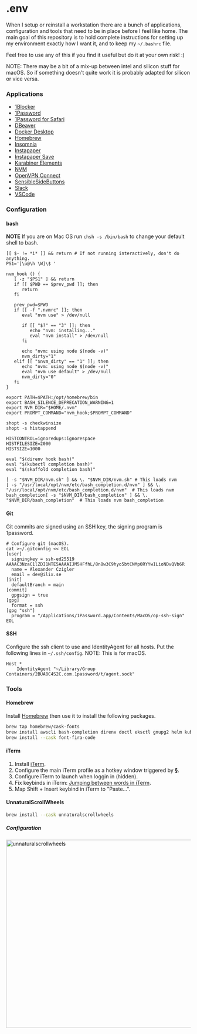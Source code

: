 # .env

When I setup or reinstall a workstation there are a bunch of applications, configuration and tools that need to be in place before I feel like home. The main goal of this repository is to hold complete instructions for setting up my environment exactly how I want it, and to keep my `~/.bashrc` file.

Feel free to use any of this if you find it useful but do it at your own risk! :)

NOTE: There may be a bit of a mix-up between intel and silicon stuff for macOS. So if something doesn't quite work it is probably adapted for silicon or vice versa.

### Applications

- [1Blocker](https://apps.apple.com/se/app/1blocker-ad-blocker/id1365531024?l=en)
- [1Password](https://1password.com/downloads/mac/)
- [1Password for Safari](https://apps.apple.com/se/app/1password-for-safari/id1569813296?l=en&mt=12)
- [DBeaver](https://dbeaver.io/download/)
- [Docker Desktop](https://docs.docker.com/desktop/linux/install/archlinux/)
- [Homebrew](https://brew.sh/)
- [Insomnia](https://insomnia.rest/download)
- [Instapaper](https://apps.apple.com/se/app/instapaper/id288545208?l=en)
- [Instapaper Save](https://apps.apple.com/se/app/instapaper-save/id1481302432?l=en&mt=12)
- [Karabiner Elements](https://karabiner-elements.pqrs.org)
- [NVM](https://github.com/nvm-sh/nvm#installing-and-updating)
- [OpenVPN Connect](https://openvpn.net/client-connect-vpn-for-mac-os/)
- [SensibleSideButtons](https://sensible-side-buttons.archagon.net)
- [Slack](https://apps.apple.com/se/app/slack-for-desktop/id803453959?l=en&mt=12)
- [VSCode](https://code.visualstudio.com/download)

### Configuration

#### bash

**NOTE** If you are on Mac OS run `chsh -s /bin/bash` to change your default shell to bash.

```shell
[[ $- != *i* ]] && return # If not running interactively, don't do anything.
PS1='[\u@\h \W]\$ '

nvm_hook () {
   [ -z "$PS1" ] && return
   if [[ $PWD == $prev_pwd ]]; then
      return
   fi

   prev_pwd=$PWD
   if [[ -f ".nvmrc" ]]; then
      eval "nvm use" > /dev/null

      if [[ "$?" == "3" ]]; then
         echo "nvm: installing..."
         eval "nvm install" > /dev/null
      fi

      echo "nvm: using node $(node -v)"
      nvm_dirty="1"
   elif [[ "$nvm_dirty" == "1" ]]; then
      echo "nvm: using node $(node -v)"
      eval "nvm use default" > /dev/null
      nvm_dirty="0"
   fi
}

export PATH=$PATH:/opt/homebrew/bin
export BASH_SILENCE_DEPRECATION_WARNING=1
export NVM_DIR="$HOME/.nvm"
export PROMPT_COMMAND="nvm_hook;$PROMPT_COMMAND"

shopt -s checkwinsize
shopt -s histappend

HISTCONTROL=ignoredups:ignorespace
HISTFILESIZE=2000
HISTSIZE=1000

eval "$(direnv hook bash)"
eval "$(kubectl completion bash)"
eval "$(skaffold completion bash)"

[ -s "$NVM_DIR/nvm.sh" ] && \. "$NVM_DIR/nvm.sh" # This loads nvm
[ -s "/usr/local/opt/nvm/etc/bash_completion.d/nvm" ] && \. "/usr/local/opt/nvm/etc/bash_completion.d/nvm"  # This loads nvm bash_completion[ -s "$NVM_DIR/bash_completion" ] && \. "$NVM_DIR/bash_completion"  # This loads nvm bash_completion
```

#### Git

Git commits are signed using an SSH key, the signing program is 1password.

```shell
# Configure git (macOS).
cat >~/.gitconfig << EOL
[user]
  signingkey = ssh-ed25519 AAAAC3NzaC1lZDI1NTE5AAAAIJM5HFfhL/8n8w3C9hyo5btCNMp0RYYwILioNDvQVb6R
  name = Alexander Czigler
  email = dev@ilix.se
[init]
  defaultBranch = main
[commit]
  gpgsign = true
[gpg]
  format = ssh
[gpg "ssh"]
  program = "/Applications/1Password.app/Contents/MacOS/op-ssh-sign"
EOL
```

#### SSH

Configure the ssh client to use and IdentityAgent for all hosts. Put the following lines in `~/.ssh/config`. NOTE: This is for macOS.

```config
Host *
	IdentityAgent "~/Library/Group Containers/2BUA8C4S2C.com.1password/t/agent.sock"
```

### Tools

#### Homebrew

Install [Homebrew](https://brew.sh/) then use it to install the following packages.

```bash
brew tap homebrew/cask-fonts
brew install awscli bash-completion direnv doctl eksctl gnupg2 helm kubectl kubectx nvm pinentry-mac skaffold watch
brew install --cask font-fira-code
```

#### iTerm

1. Install [iTerm](https://iterm2.com/).
2. Configure the main iTerm profile as a hotkey window triggered by **§**.
3. Configure iTerm to launch when loggin in (hidden).
4. Fix keybinds in iTerm: [Jumping between words in iTerm](https://coderwall.com/p/h6yfda/use-and-to-jump-forwards-backwards-words-in-iterm-2-on-os-x).
5. Map Shift + Insert keybind in iTerm to "Paste...".

#### UnnaturalScrollWheels

```bash
brew install --cask unnaturalscrollwheels
```

##### Configuration

<img width="512" alt="unnaturalscrollwheels" src="https://user-images.githubusercontent.com/3116043/209099151-0f41150e-084b-461b-aa7e-fc43004d9acf.png">
